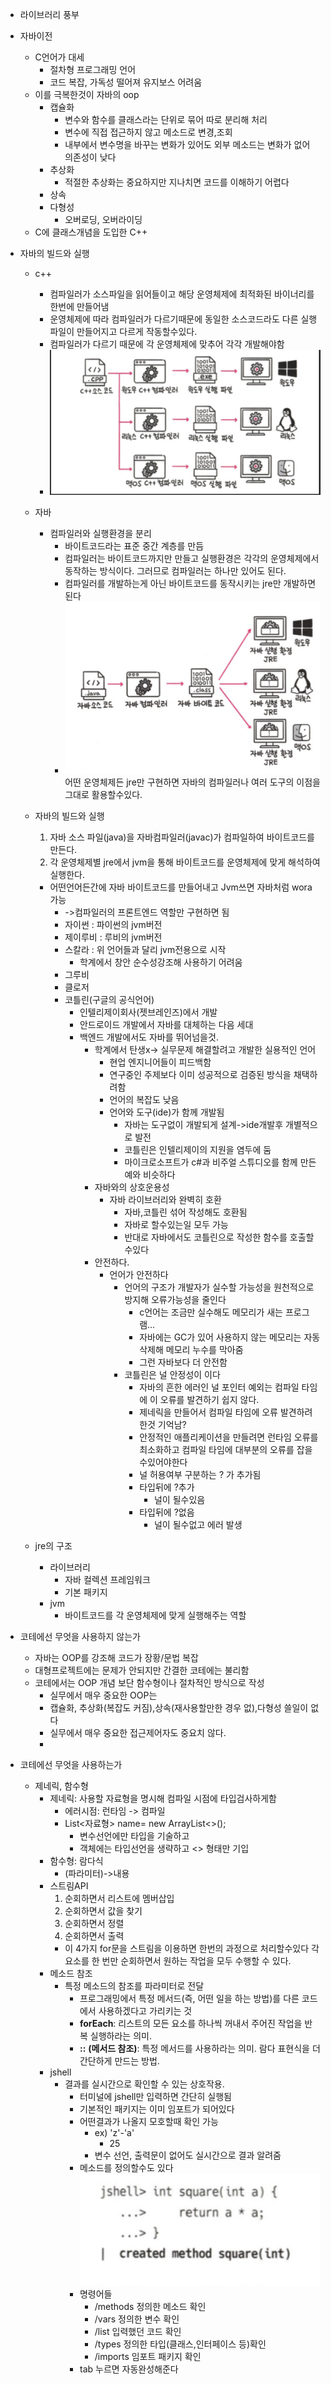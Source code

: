 - 라이브러리 풍부
- 자바이전
	- C언어가 대세
		- 절차형 프로그래밍 언어
		- 코드 복잡, 가독성 떨어져 유지보스 어려움
	- 이를 극복한것이 자바의 oop
		- 캡슐화
			- 변수와 함수를 클래스라는 단위로 묶어 따로 분리해 처리
			- 변수에 직접 접근하지 않고 메소드로 변경,조회
			- 내부에서 변수명을 바꾸는 변화가 있어도 외부 메소드는 변화가 없어 의존성이 낮다
		- 추상화
			- 적절한 추상화는 중요하지만 지나치면 코드를 이해하기 어렵다
		- 상속
		- 다형성
			- 오버로딩, 오버라이딩
	- C에 클래스개념을 도입한 C++
- 자바의 빌드와 실행
	- c++
		- 컴파일러가 소스파일을 읽어들이고 해당 운영체제에 최적화된 바이너리를 한번에 만들어냄
		- 운영체제에 따라 컴파일러가 다르기때문에 동일한 소스코드라도 다른 실행파일이 만들어지고 다르게 작동할수있다.
		- 컴파일러가 다르기 때문에 각 운영체제에 맞추어 각각 개발해야함
		- ![](picture/7.02.34.png)
	- 자바
		- 컴파일러와 실행환경을 분리
			- 바이트코드라는 표준 중간 계층를 만듬
			- 컴파일러는 바이트코드까지만 만들고 실행환경은 각각의 운영체제에서 동작하는 방식이다. 그러므로 컴파일러는 하나만 있어도 된다.
			- 컴파일러를 개발하는게 아닌 바이트코드를 동작시키는 jre만 개발하면된다
			- ![](picture/20160109.png)
			어떤 운영체제든 jre만 구현하면 자바의 컴파일러나 여러 도구의 이점을 그대로 활용할수있다.
	- 자바의 빌드와 실행
		1. 자바 소스 파일(java)을 자바컴파일러(javac)가 컴파일하여 바이트코드를 만든다.
		2. 각 운영체제별 jre에서 jvm을 통해 바이트코드를 운영체제에 맞게 해석하여 실행한다.
		- 어떤언어든간에 자바 바이트코드를 만들어내고 Jvm쓰면 자바처럼 wora 가능
			- ->컴파일러의 프론트엔드 역할만 구현하면 됨
			- 자이썬 : 파이썬의 jvm버전
			- 제이루비 : 루비의 jvm버전
			- 스칼라 : 위 언어들과 달리 jvm전용으로 시작
				- 학계에서 창안 순수성강조해 사용하기 어려움
			- 그루비
			- 클로저
			- 코틀린(구글의 공식언어)
				- 인텔리제이회사(젯브레인즈)에서 개발
				- 안드로이드 개발에서 자바를 대체하는 다음 세대
				- 백엔드 개발에서도 자바를 뛰어넘을것.
					- 학계에서 탄생x-> 실무문제 해결할려고 개발한 실용적인 언어
						- 현업 엔지니어들이 피드백함
						- 연구중인 주제보다 이미 성공적으로 검증된 방식을 채택하려함
						- 언어의 복잡도 낮음
						- 언어와 도구(ide)가 함께 개발됨
							- 자바는 도구없이 개발되게 설계->ide개발후 개별적으로 발전
							- 코틀린은 인텔리제이의 지원을 염두에 둠
							- 마이크로소프트가 c#과 비주얼 스튜디오를 함께 만든 예와 비슷하다 
					- 자바와의 상호운용성
						- 자바 라이브러리와 완벽히 호환
							- 자바,코틀린 섞어 작성해도 호환됨
							- 자바로 할수있는일 모두 가능
							- 반대로 자바에서도 코틀린으로 작성한 함수를 호출할수있다
					- 안전하다.
						- 언어가 안전하다
							- 언어의 구조가 개발자가 실수할 가능성을 원천적으로 방지해 오류가능성을 줄인다
								- c언어는 조금만 실수해도 메모리가 새는 프로그램... 
								- 자바에는 GC가 있어 사용하지 않는 메모리는 자동삭제해 메모리 누수를 막아줌
								- 그런 자바보다 더 안전함
							- 코틀린은 널 안정성이 이다
								- 자바의 흔한 에러인 널 포인터 예외는 컴파일 타임에 이 오류를 발견하기 쉽지 않다.
								- 제네릭을 만들어서 컴파일 타임에 오류 발견하려한것 기억남?
								- 안정적인 애플리케이션을 만들려면 런타임 오류를 최소화하고 컴파일 타임에 대부분의 오류를 잡을수있어야한다
								- 널 허용여부 구분하는 ? 가 추가됨
								- 타입뒤에 ?추가
									- 널이 될수있음
								- 타입뒤에 ?없음
									- 널이 될수없고 에러 발생
								
	- jre의 구조
		- 라이브러리
			- 자바 컬렉션 프레임워크
			- 기본 패키지
		- jvm
			- 바이트코드를 각 운영체제에 맞게 실행해주는 역할

- 코테에선 무엇을 사용하지 않는가
	- 자바는 OOP를 강조해 코드가 장황/문법 복잡
	- 대형프로젝트에는 문제가 안되지만 간결한 코테에는 불리함
	- 코테에서는 OOP 개념 보단 함수형이나 절차적인 방식으로 작성
		- 실무에서 매우 중요한 OOP는
		- 캡슐화, 추상화(복잡도 커짐),상속(재사용할만한 경우 없),다형성 쓸일이 없다
		- 실무에서 매우 중요한 접근제어자도 중요치 않다.    
		- 
			
- 코테에선 무엇을 사용하는가
	- 제네릭, 함수형 
		- 제네릭: 사용할 자료형을 명시해 컴파일 시점에 타입검사하게함
			- 에러시점: 런타임 -> 컴파일
			- List<자료형> name= new ArrayList<>();
				- 변수선언에만 타입을 기술하고 
				- 객체에는 타입선언을 생략하고 <> 형태만 기입
		- 함수형: 람다식
			- (파라미터)->내용
		- 스트림API
			1. 순회하면서 리스트에 멤버삽입
			2. 순회하면서 값을 찾기
			3. 순회하면서 정렬
			4. 순회하면서 출력
			- 이 4가지 for문을 스트림을 이용하면 한번의 과정으로 처리할수있다
			 각 요소를 한 번만 순회하면서 원하는 작업을 모두 수행할 수 있다.
		- 메소드 참조
			- 특정 메소드의 참조를 파라미터로 전달
				- 프로그래밍에서 특정 메서드(즉, 어떤 일을 하는 방법)를 다른 코드에서 사용하겠다고 가리키는 것
				-  **forEach**: 리스트의 모든 요소를 하나씩 꺼내서 주어진 작업을 반복 실행하라는 의미.
				- **::** **(메서드 참조)**: 특정 메서드를 사용하라는 의미. 람다 표현식을 더 간단하게 만드는 방법.
		- jshell
			- 결과를  실시간으로 확인할 수 있는 상호작용.
				- 터미널에 jshell만 입력하면 간단히 실행됨
				- 기본적인 패키지는 이미 임포트가 되어있다
				- 어떤결과가 나올지 모호할때 확인 가능
					- ex) 'z'-'a'
						- 25
					- 변수 선언, 출력문이 없어도 실시간으로 결과 알려줌
				- 메소드를 정의할수도 있다
					![](picture/131.png)
				- 명령어들
					- /methods
						정의한 메소드 확인
					- /vars
						정의한 변수 확인
					- /list
						입력했던 코드 확인
					- /types
						정의한 타입(클래스,인터페이스 등)확인
					- /imports
						임포트 패키지 확인
				- tab 누르면 자동완성해준다
